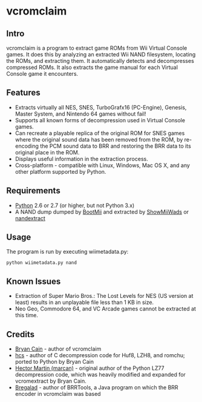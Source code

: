 vcromclaim
==========

Intro
-----
vcromclaim is a program to extract game ROMs from Wii Virtual Console games. 
It does this by analyzing an extracted Wii NAND filesystem, locating the ROMs, 
and extracting them.  It automatically detects and decompresses compressed ROMs.
It also extracts the game manual for each Virtual Console game it encounters.

Features
--------
* Extracts virtually all NES, SNES, TurboGrafx16 (PC-Engine), Genesis, Master 
  System, and Nintendo 64 games without fail!
* Supports all known forms of decompression used in Virtual Console games.
* Can recreate a playable replica of the original ROM for SNES games where the 
  original sound data has been removed from the ROM, by re-encoding the PCM 
  sound data to BRR and restoring the BRR data to its original place in the ROM.
* Displays useful information in the extraction process.
* Cross-platform - compatible with Linux, Windows, Mac OS X, and any other 
  platform supported by Python.

Requirements
------------
* [Python](http://python.org) 2.6 or 2.7 (or higher, but not Python 3.x)
* A NAND dump dumped by [BootMii](http://bootmii.org) and extracted by 
  [ShowMiiWads](http://code.google.com/p/showmiiwads) or [nandextract](http://github.com/Plombo/showmiiwads)

Usage
-----
The program is run by executing wiimetadata.py:  

    python wiimetadata.py nand

Known Issues
------------
* Extraction of Super Mario Bros.: The Lost Levels for NES (US version at least) results in an unplayable file less than 1 KB in size.
* Neo Geo, Commodore 64, and VC Arcade games cannot be extracted at this time.

Credits
-------
* [Bryan Cain](https://github.com/Plombo) - author of vcromclaim
* [hcs](http://hcs64.com) - author of C decompression code for Huf8, LZH8, and 
  romchu; ported to Python by Bryan Cain
* [Hector Martin (marcan)](http://marcansoft.com/blog) - original author of the 
  Python LZ77 decompression code, which was heavily modified and expanded for 
  vcromextract by Bryan Cain.
* [Bregalad](http://www.romhacking.net/community/1067) - author of BRRTools, 
  a Java program on which the BRR encoder in vcromclaim was based


